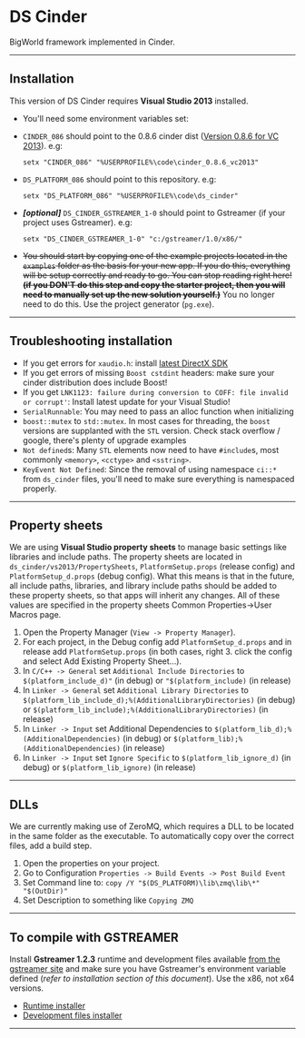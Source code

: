 DS Cinder
=========
BigWorld framework implemented in Cinder.

----------

Installation
------------
This version of DS Cinder requires **Visual Studio 2013** installed.

 -  You'll need some environment variables set:
   - `CINDER_086` should point to the 0.8.6 cinder dist ([Version 0.8.6 for VC 2013](http://libcinder.org/releases/cinder_0.8.6_vc2013.zip)). e.g:

     ```Batchfile
     setx "CINDER_086" "%USERPROFILE%\code\cinder_0.8.6_vc2013"
     ```

   - `DS_PLATFORM_086` should point to this repository. e.g:

     ```Batchfile
     setx "DS_PLATFORM_086" "%USERPROFILE%\code\ds_cinder"
     ```

   - ***[optional]*** `DS_CINDER_GSTREAMER_1-0` should point to Gstreamer (if your project uses Gstreamer). e.g:

     ```Batchfile
     setx "DS_CINDER_GSTREAMER_1-0" "c:/gstreamer/1.0/x86/"
     ```

 -  ~~You should start by copying one of the example projects located in the `examples` folder as the basis for your new app.  If you do this, everything will be setup correctly and ready to go.  You can stop reading right here! **(if you DON'T do this step and copy the starter project, then you will need to manually set up the new solution yourself.)**~~ You no longer need to do this. Use the project generator (`pg.exe`).

----------

Troubleshooting installation
--------------------------------

 - If you get errors for `xaudio.h`: install [latest DirectX SDK][2]
 - If you get errors of missing `Boost cstdint` headers: make sure your cinder distribution does include Boost!
 - If you get `LNK1123: failure during conversion to COFF: file invalid or corrupt'`: Install latest update for your Visual Studio!
 - `SerialRunnable`: You may need to pass an alloc function when initializing
 - `boost::mutex` to `std::mutex`. In most cases for threading, the `boost` versions are supplanted with the `STL` version. Check stack overflow / google, there's plenty of upgrade examples
 - `Not defined`s: Many `STL` elements now need to have `#include`s, most commonly `<memory>`, `<cctype>` and `<sstring>`.
 - `KeyEvent Not Defined`: Since the removal of using namespace `ci::*` from `ds_cinder` files, you'll need to make sure everything is namespaced properly.

----------

 
Property sheets
---------------

We are using **Visual Studio property sheets** to manage basic settings like libraries and include paths. The property sheets are located in `ds_cinder/vs2013/PropertySheets`, `PlatformSetup.props` (release config) and `PlatformSetup_d.props` (debug config).  What this means is that in the future, all include paths, libraries, and library include paths should be added to these property sheets, so that apps will inherit any changes.  All of these values are specified in the property sheets Common Properties->User Macros page.

 1. Open the Property Manager (`View -> Property Manager`).
 2. For each project, in the Debug config add `PlatformSetup_d.props` and in release add `PlatformSetup.props` (in both cases, right  3. click the config and select Add Existing Property Sheet...).
 4. In `C/C++ -> General` set `Additional Include Directories` to `$(platform_include_d)"` (in debug) or `"$(platform_include)` (in release)
 5. In `Linker -> General` set `Additional Library Directories` to `$(platform_lib_include_d);%(AdditionalLibraryDirectories)` (in debug) or `$(platform_lib_include);%(AdditionalLibraryDirectories)` (in release)
 6. In `Linker -> Input` set Additional Dependencies to `$(platform_lib_d);%(AdditionalDependencies)` (in debug) or `$(platform_lib);%(AdditionalDependencies)` (in release)
 7. In `Linker -> Input` set `Ignore Specific` to `$(platform_lib_ignore_d)` (in debug) or `$(platform_lib_ignore)` (in release)


----------

DLLs
----

We are currently making use of ZeroMQ, which requires a DLL to be located in the same folder as the executable.  To automatically copy over the correct files, add a build step.

 1. Open the properties on your project.
 2. Go to Configuration `Properties -> Build Events -> Post Build Event`
 3. Set Command line to: `copy /Y "$(DS_PLATFORM)\lib\zmq\lib\*" "$(OutDir)"`
 4. Set Description to something like `Copying ZMQ`


----------


To compile with GSTREAMER
-------------------------

Install **Gstreamer 1.2.3** runtime and development files available [from the gstreamer site][1] and make sure you have Gstreamer's environment variable defined (*refer to installation section of this document*). Use the x86, not x64 versions.
  - [Runtime installer](http://gstreamer.freedesktop.org/data/pkg/windows/1.2.3/gstreamer-1.0-x86-1.2.3.msi)
  - [Development files installer](http://gstreamer.freedesktop.org/data/pkg/windows/1.2.3/gstreamer-1.0-devel-x86-1.2.3.msi)

----------


  [1]: http://gstreamer.freedesktop.org/data/pkg/windows/
  [2]: http://lmgtfy.com/?q=directx%20sdk%20download
  
